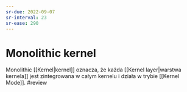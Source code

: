 ```yaml
---
sr-due: 2022-09-07
sr-interval: 23
sr-ease: 290
---
```


# Monolithic kernel
Monolithic [[Kernel|kernel]] oznacza, że każda [[Kernel layer|warstwa kernela]] jest zintegrowana w całym kernelu i działa w trybie [[Kernel Mode]].
#review